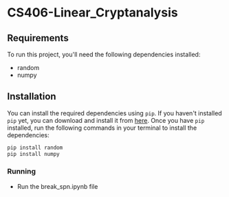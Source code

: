 # CS406-Linear_Cryptanalysis
## Requirements

To run this project, you'll need the following dependencies installed:
- random
- numpy
## Installation
You can install the required dependencies using `pip`. If you haven't installed `pip` yet, you can download and install it from [here](https://pip.pypa.io/en/stable/installation/).
Once you have `pip` installed, run the following commands in your terminal to install the dependencies:
```bash
pip install random
pip install numpy
```
### Running

- Run the break_spn.ipynb file 
